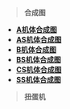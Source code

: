> **合成图**
* [**A机体合成图**](/aji)
* [**AS机体合成图**](/asji)
* [**B机体合成图**](/bji)
* [**BS机体合成图**](/bsji)
* [**CS机体合成图**](/csji)
* [**SS机体合成图**](/ssji)

>**扭蛋机**